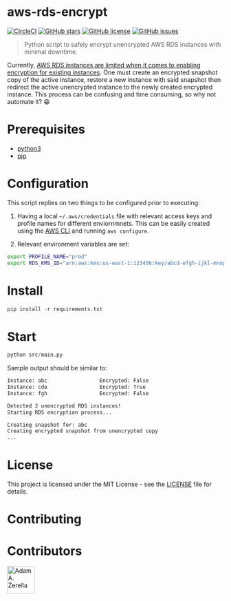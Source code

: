# aws-rds-encrypt

[![CircleCI](https://circleci.com/gh/adamzerella/aws-rds-encrypt.svg?style=svg)](https://circleci.com/gh/adamzerella/aws-rds-encrypt)
[![GitHub stars](https://img.shields.io/github/stars/adamzerella/aws-rds-encrypt.svg)](https://github.com/adamzerella/adamzerella/stargazers)
[![GitHub license](https://img.shields.io/github/license/adamzerella/aws-rds-encrypt.svg)](https://github.com/adamzerella/adamzerella/blob/master/LICENSE)
[![GitHub issues](https://img.shields.io/github/issues/adamzerella/aws-rds-encrypt.svg)](https://github.com/adamzerella/adamzerella/issues)

> Python script to safely encrypt unencrypted AWS RDS instances with minimal downtime.

Currently, [AWS RDS instances are limited when it comes to enabling encryption for existing instances](https://docs.aws.amazon.com/AmazonRDS/latest/UserGuide/Overview.Encryption.html#Overview.Encryption.Limitations). One must create an encrypted snapshot copy of the active instance, restore a new instance with said snapshot then redirect the active unencrypted instance to the newly created encrypted instance. This process can be confusing and time consuming, so why not automate it? 😁

# Prerequisites

- [python3](https://www.python.org/downloads/)
- [pip](https://docs.python.org/3/installing/index.html#key-terms)

# Configuration

This script replies on two things to be configured prior to executing: 

1. Having a local `~/.aws/credentials` file with relevant access keys and profile names for different enviornmnets. This can be easily created using the [AWS CLI](https://docs.aws.amazon.com/cli/latest/userguide/installing.html) and running `aws configure`.

2. Relevant environment variables are set:

```bash
export PROFILE_NAME="prod"                                                          # Profile name used to interact with RDS.
export RDS_KMS_ID="arn:aws:kms:us-east-1:123456:key/abcd-efgh-ijkl-mnop-qrstuvwxyz" # IAM encryption key used to encrypt RDS snapshots.
```

# Install
```python
pip install -r requirements.txt
```

# Start
```python
python src/main.py
```

Sample output should be similar to:
```txt
Instance: abc                 Encrypted: False
Instance: cde                 Encrypted: True
Instance: fgh                 Encrypted: False

Detected 2 unencrypted RDS instances!
Starting RDS encryption process...

Creating snapshot for: abc
Creating encrypted snapshot from unencrypted copy
...
```

# License

This project is licensed under the MIT License - see the [LICENSE](https://raw.githubusercontent.com/adamzerella/aws-rds-encrypt/master/LICENSE) file for details.

# Contributing



# Contributors

<div style="display:inline;">
  <img width="64" height="64" href="https://github.com/adamzerella" src="https://avatars0.githubusercontent.com/u/1501560?s=460&v=4" alt="Adam A. Zerella"/>
</div>